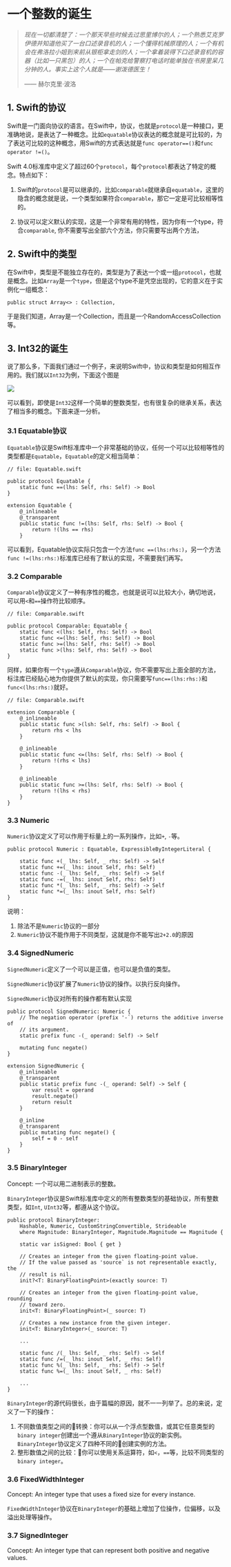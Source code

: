 # 一个整数的诞生

>*现在一切都清楚了：一个那天早些时候去过思里博尔的人；一个熟悉艾克罗伊德并知道他买了一台口述录音机的人；一个懂得机械原理的人；一个有机会在弗洛拉小姐到来前从银柜拿走剑的人；一个拿着装得下口述录音机的容器（比如一只黑包）的人；一个在帕克给警察打电话时能单独在书房里呆几分钟的人。事实上这个人就是——谢泼德医生！*
>
> —— 赫尔克里·波洛 

## 1. Swift的协议

Swift是一门面向协议的语言。在Swift中，协议，也就是`protocol`是一种接口，更准确地说，是表达了一种概念。比如`equatable`协议表达的概念就是可比较的，为了表达可比较的这种概念，用Swift的方式表达就是`func operator==()`和`func operator !=()`。

Swift 4.0标准库中定义了超过60个`protocol`，每个`protocol`都表达了特定的概念。特点如下：

1. Swift的`protocol`是可以继承的，比如`comparable`就继承自`equatable`，这里的隐含的概念就是说，一个类型如果符合`comparable`，那它一定是可比较相等性的。

2. 协议可以定义默认的实现，这是一个非常有用的特性，因为你有一个type，符合`comparable`, 你不需要写出全部六个方法，你只需要写出两个方法，

## 2. Swift中的类型

在Swift中，类型是不能独立存在的，类型是为了表达一个或一组`protocol`，也就是概念。比如`Array`是一个`type`，但是这个type不是凭空出现的，它的意义在于实例化一组概念：

```
public struct Array<> : Collection, 

```

于是我们知道，Array是一个Collection，而且是一个RandomAccessCollection等。

## 3. Int32的诞生

说了那么多，下面我们通过一个例子，来说明Swift中，协议和类型是如何相互作用的。我们就以`Int32`为例，下面这个图是

![](/assets/Int32_hierarchy.png)

可以看到，即使是`Int32`这样一个简单的整数类型，也有很复杂的继承关系，表达了相当多的概念。下面来逐一分析。

### 3.1 Equatable协议

`Equatable`协议是Swift标准库中一个非常基础的协议，任何一个可以比较相等性的类型都是`Equatable`，`Equatable`的定义相当简单：

```
// file: Equatable.swift

public protocol Equatable {
    static func ==(lhs: Self, rhs: Self) -> Bool
}

extension Equatable {
    @_inlineable
    @_transparent
    public static func !=(lhs: Self, rhs: Self) -> Bool {
        return !(lhs == rhs)
    }
```

可以看到，Equatable协议实际只包含一个方法`func ==(lhs:rhs:)`，另一个方法`func !=(lhs:rhs:)`标准库已经有了默认的实现，不需要我们再写。

### 3.2 Comparable

`Comparable`协议定义了一种有序性的概念，也就是说可以比较大小，确切地说，可以用`<`和`==`操作符比较顺序。

```
// file: Comparable.swift

public protocol Comparable: Equatable {
    static func <(lhs: Self, rhs: Self) -> Bool 
    static func <=(lhs: Self, rhs: Self) -> Bool
    static func >=(lhs: Self, rhs: Self) -> Bool
    static func >(lhs: Self, rhs: Self) -> Bool
}
```

同样，如果你有一个`type`遵从`Comparable`协议，你不需要写出上面全部的方法，标注库已经贴心地为你提供了默认的实现，你只需要写`func==(lhs:rhs:)`和`func<(lhs:rhs:)`就好。

```
// file: Comparable.swift

extension Comparable {
    @_inlineable
    public static func >(lsh: Self, rhs: Self) -> Bool {
        return rhs < lhs
    }
    
    @_inlineable
    public static func <=(lhs: Self, rhs: Self) -> Bool {
        return !(rhs < lhs)
    }
    
    @_inlineable
    public static func >=(lhs: Self, rhs: Self) -> Bool {
        return !(lhs < rhs)
    }
}
```

### 3.3 Numeric

`Numeric`协议定义了可以作用于标量上的一系列操作，比如`+`, `-`等。

```
public protocol Numeric : Equatable, ExpressibleByIntegerLiteral {
    
    static func +(_ lhs: Self, _ rhs: Self) -> Self
    static func +=(_ lhs: inout Self, rhs: Self)
    static func -(_ lhs: Self, _ rhs: Self) -> Self
    static func -=(_ lhs: inout Self, rhs: Self)
    static func *(_ lhs: Self, _ rhs: Self) -> Self
    static func *=(_ lhs: inout Self, rhs: Self)
}
```

说明：

1. 除法不是`Numeric`协议的一部分
2. `Numeric`协议不能作用于不同类型，这就是你不能写出`2+2.0`的原因

### 3.4 SignedNumeric

`SignedNumeric`定义了一个可以是正值，也可以是负值的类型。

`SignedNumeric`协议扩展了`Numeric`协议的操作。以执行反向操作。

`SignedNumeric`协议对所有的操作都有默认实现

```
public protocol SignedNumeric: Numeric {
    // The negation operator (prefix '-`) returns the additive inverse of
    // its argument.
    static prefix func -(_ operand: Self) -> Self
    
    mutating func negate()
}

extension SignedNumeric {
    @_inlineable
    @_transparent
    public static prefix func -(_ operand: Self) -> Self {
        var result = operand
        result.negate()
        return result
    }
    
    @_inline
    @_transparent
    public mutating func negate() {
        self = 0 - self
    }
}
```

### 3.5 BinaryInteger

Concept: 一个可以用二进制表示的整数。

`BinaryInteger`协议是Swift标准库中定义的所有整数类型的基础协议，所有整数类型，如`Int`, `UInt32`等，都遵从这个协议。

```
public protocol BinaryInteger: 
    Hashable, Numeric, CustomStringConvertible, Strideable
    where Magnitude: BinaryInteger, Magnitude.Magnitude == Magnitude {
    
    static var isSigned: Bool { get }
    
    // Creates an integer from the given floating-point value.
    // If the value passed as 'source` is not representable exactly, the
    // result is nil.
    init?<T: BinaryFloatingPoint>(exactly source: T)

    // Creates an integer from the given floating-point value, rounding
    // toward zero.
    init<T: BinaryFloatingPoint>(_ source: T)
    
    // Creates a new instance from the given integer.
    init<T: BinaryInteger>(_ source: T)

    ...
    
    static func /(_ lhs: Self, _ rhs: Self) -> Self
    static func /=(_ lhs: inout Self, _ rhs: Self)
    static func %(_ lhs: Self, _ rhs: Self) -> Self
    static func %=(_ lhs: inout Self, _ rhs: Self)
    
    ...
}
```

`BinaryInteger`的源代码很长，由于篇幅的原因，就不一一列举了。总的来说，定义了一下的操作：

1. 不同数值类型之间的转换：你可以从一个浮点型数值，或其它任意类型的`binary integer`创建出一个遵从`BinaryInteger`协议的新实例。`BinaryInteger`协议定义了四种不同的创建实例的方法。
2. 整形数值之间的比较：你可以使用关系运算符，如`<`，`==`等，比较不同类型的`binary integer`。 


### 3.6 FixedWidthInteger

Concept: An integer type that uses a fixed size for every instance.

`FixedWidthInteger`协议在`BinaryInteger`的基础上增加了位操作，位偏移，以及溢出处理等操作。

### 3.7 SignedInteger

Concept: An integer type that can represent both positive and negative values.


